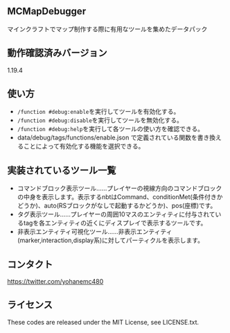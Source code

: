 ## MCMapDebugger
マインクラフトでマップ制作する際に有用なツールを集めたデータパック

## 動作確認済みバージョン
1.19.4

## 使い方
* `/function #debug:enable`を実行してツールを有効化する。
* `/function #debug:disable`を実行してツールを無効化する。
* `/function #debug:help`を実行して各ツールの使い方を確認できる。
* data/debug/tags/functions/enable.json で定義されている関数を書き換えることによって有効化する機能を選択できる。

## 実装されているツール一覧
* コマンドブロック表示ツール……プレイヤーの視線方向のコマンドブロックの中身を表示します。表示するnbtはCommand、conditionMet(条件付きかどうか)、auto(RSブロックがなしで起動するかどうか)、pos(座標)です。
* タグ表示ツール……プレイヤーの周囲10マスのエンティティに付与されているtagを各エンティティの近くにディスプレイで表示するツールです。
* 非表示エンティティ可視化ツール……非表示エンティティ(marker,interaction,display系)に対してパーティクルを表示します。

## コンタクト
https://twitter.com/yohanemc480

## ライセンス
These codes are released under the MIT License, see LICENSE.txt.